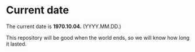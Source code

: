 # Current date

The current date is **1970.10.04.** (YYYY.MM.DD.)

This repository will be good when the world ends, so we will know how long it lasted.